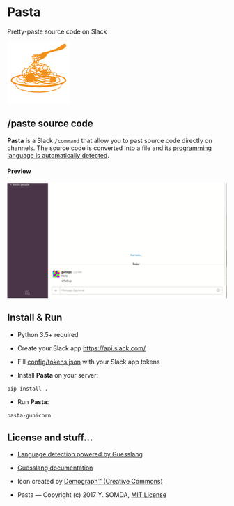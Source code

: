 # Pasta

Pretty-paste source code on Slack

![Webguesslang](data/icon.png)

## /paste source code

**Pasta** is a Slack `/command` that allow you to past source code
directly on channels. The source code is converted into a file and its
[programming language is automatically detected](https://github.com/yoeo/guesslang).

#### Preview

![](data/pasta.gif)

## Install & Run

* Python 3.5+ required

* Create your Slack app https://api.slack.com/

* Fill [config/tokens.json](config/tokens.json) with your Slack app tokens

* Install **Pasta** on your server:

```bash
pip install .
```

* Run **Pasta**:

```bash
pasta-gunicorn
```

## License and stuff...

* [Language detection powered by Guesslang](https://github.com/yoeo/guesslang)

* [Guesslang documentation](https://guesslang.readthedocs.io/en/latest/)

* Icon created by
  [Demograph™ (Creative Commons)](https://thenounproject.com/term/spaghetti/187779/)

* Pasta — Copyright (c) 2017 Y. SOMDA, [MIT License](LICENSE)
